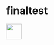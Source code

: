 # finaltest
<html>
<haed></haed>
<body>
<img src="http://imgur.com/bcPSgnw" height="42" width="42">
</body>
</html>
